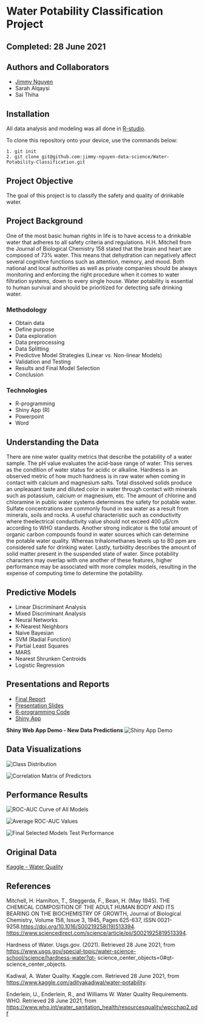 # Water Potability Classification Project 

## Completed: 28 June 2021 


## Authors and Collaborators
- [Jimmy Nguyen](https://github.com/jimmy-nguyen-data-science)
- Sarah Alqaysi
- Sai Thiha


## Installation

All data analysis and modeling was all done in [R-studio](https://www.rstudio.com/).

To clone this repository onto your device, use the commands below:

	1. git init
	2. git clone git@github.com:jimmy-nguyen-data-science/Water-Potability-Classification.git

## Project Objective
The goal of this project is to classify the safety and quality of drinkable water.

## Project Background 
One of the most basic human rights in life is to have access to a drinkable water that adheres to all safety criteria and regulations. H.H. Mitchell from the Journal of Biological Chemistry 158 stated that the brain and heart are composed of 73% water. This means that dehydration can negatively affect several cognitive functions such as attention, memory, and mood. Both national and local authorities as well as private companies should be always monitoring and enforcing the right procedure when it comes to water filtration systems, down to every single house. Water potability is essential to human survival and should be prioritized for detecting safe drinking water. 

### Methodology
- Obtain data
- Define purpose 
- Data exploration
- Data preprocessing
- Data Splitting
- Predictive Model Strategies (Linear vs. Non-linear Models)
- Validation and Testing
- Results and Final Model Selection 
- Conclusion

### Technologies
- R-programming
- Shiny App (R)
- Powerpoint
- Word

## Understanding the Data 
There are nine water quality metrics that describe the potability of a water sample. The pH value evaluates the acid-base range of water. This serves as the condition of water status for acidic or alkaline. Hardness is an observed metric of how much hardness is in raw water when coming in contact with calcium and magnesium salts. Total dissolved solids produce an unpleasant taste and diluted color in water through contact with minerals such as potassium, calcium or magnesium, etc. The amount of chlorine and chloramine in public water systems determines the safety for potable water. Sulfate concentrations are commonly found in sea water as a result from minerals, soils and rocks. A useful characteristic such as conductivity where theelectrical conductivity value should not exceed 400 μS/cm according to WHO standards. Another strong indicator is the total amount of organic carbon compounds found in water sources which can determine the potable water quality. Whereas trihalomethanes levels up to 80 ppm are considered safe for drinking water. Lastly, turbidity describes the amount of solid matter present in the suspended state of water. Since potability characters may overlap with one another of these features, higher performance may be associated with more complex models, resulting in the expense of computing time to determine the potability.

## Predictive Models
- Linear Discriminant Analysis 
- Mixed Discriminant Analysis
- Neural Networks
- K-Nearest Neighbors 
- Naive Bayesian 
- SVM (Radial Function)
- Partial Least Squares 
- MARS 
- Nearest Shrunken Centroids 
- Logistic Regression


## Presentations and Reports
* [Final Report](https://github.com/Jimmy-Nguyen-Data-Science-Portfolio/Water-Potability-Classification/blob/main/Reports/Project%20Report.pdf)
* [Presentation Slides](https://github.com/Jimmy-Nguyen-Data-Science-Portfolio/Water-Potability-Classification/blob/main/Presentations/Project%20Presentation.pdf)
* [R-programming Code](https://github.com/Jimmy-Nguyen-Data-Science-Portfolio/Water-Potability-Classification/blob/main/Code/R%20Code/Project%20-%20R%20code.pdf)
* [Shiny App](https://github.com/Jimmy-Nguyen-Data-Science-Portfolio/Water-Potability-Classification/tree/main/Code/Shiny%20App)


**Shiny Web App Demo - New Data Predictions**
![Shiny App Demo](https://github.com/Jimmy-Nguyen-Data-Science-Portfolio/Water-Potability-Classification/blob/main/Code/Shiny%20App/Demo.png)

## Data Visualizations
![Class Distribution](https://github.com/Jimmy-Nguyen-Data-Science-Portfolio/Water-Potability-Classification/blob/main/Data%20Visuals/Class%20Distributions.png)

![Correlation Matrix of Predictors](https://github.com/Jimmy-Nguyen-Data-Science-Portfolio/Water-Potability-Classification/blob/main/Data%20Visuals/Correlation%20Matrix%20of%20Predictors.png)

## Performance Results

![ROC-AUC Curve of All Models](https://github.com/Jimmy-Nguyen-Data-Science-Portfolio/Water-Potability-Classification/blob/main/Data%20Visuals/ROC-AUC%20Curves%20for%20all%20Models.png)

![Average ROC-AUC Values](https://github.com/Jimmy-Nguyen-Data-Science-Portfolio/Water-Potability-Classification/blob/main/Data%20Visuals/Average%20ROC%20values.png)

![Final Selected Models Test Performance](https://github.com/Jimmy-Nguyen-Data-Science-Portfolio/Water-Potability-Classification/blob/main/Data%20Visuals/Final%20Model%20Test%20Performance.png)


## Original Data 
[Kaggle - Water Quality](https://www.kaggle.com/adityakadiwal/water-potability)

## References
Mitchell, H. Hamilton, T., Steggerda, F., Bean, H. (May 1945). THE CHEMICAL
COMPOSITION OF THE ADULT HUMAN BODY AND ITS BEARING ON THE
BIOCHEMISTRY OF GROWTH, Journal of Biological Chemistry, Volume 158, Issue
3, 1945, Pages 625-637, ISSN 0021-9258.https://doi.org/10.1016/S00219258(19)513394.
https://www.sciencedirect.com/science/article/pii/S0021925819513394.

Hardness of Water. Usgs.gov. (2021). Retrieved 28 June 2021, from
https://www.usgs.gov/special-topic/water-science-school/science/hardness-water?qt-
science_center_objects=0#qt-science_center_objects.

Kadiwal, A. Water Quality. Kaggle.com. Retrieved 28 June 2021, from
https://www.kaggle.com/adityakadiwal/water-potability.

Enderlein, U., Enderlein, R., and Williams W. Water Quality Requirements. WHO. Retrieved 28
June 2021, from
https://www.who.int/water_sanitation_health/resourcesquality/wpcchap2.pdf
